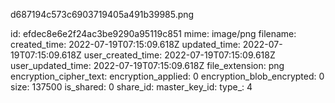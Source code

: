 d687194c573c6903719405a491b39985.png

id: efdec8e6e2f24ac3be9290a95119c851
mime: image/png
filename: 
created_time: 2022-07-19T07:15:09.618Z
updated_time: 2022-07-19T07:15:09.618Z
user_created_time: 2022-07-19T07:15:09.618Z
user_updated_time: 2022-07-19T07:15:09.618Z
file_extension: png
encryption_cipher_text: 
encryption_applied: 0
encryption_blob_encrypted: 0
size: 137500
is_shared: 0
share_id: 
master_key_id: 
type_: 4